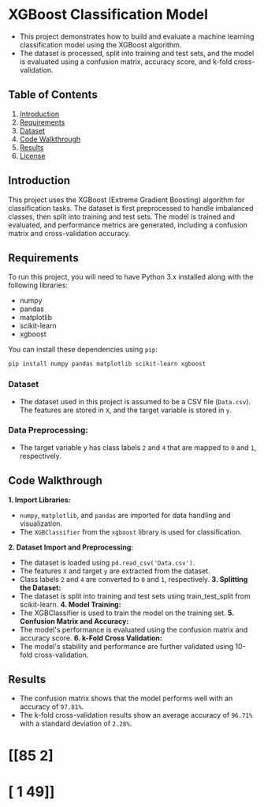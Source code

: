 # XGBoost Classification Model

- This project demonstrates how to build and evaluate a machine learning classification model using the XGBoost algorithm.
- The dataset is processed, split into training and test sets, and the model is evaluated using a confusion matrix, accuracy score, and k-fold cross-validation.

## Table of Contents

1. [Introduction](#introduction)
2. [Requirements](#requirements)
3. [Dataset](#dataset)
4. [Code Walkthrough](#code-walkthrough)
5. [Results](#results)
6. [License](#license)

## Introduction

This project uses the XGBoost (Extreme Gradient Boosting) algorithm for classification tasks. The dataset is first preprocessed to handle imbalanced classes, then split into training and test sets. The model is trained and evaluated, and performance metrics are generated, including a confusion matrix and cross-validation accuracy.

## Requirements

To run this project, you will need to have Python 3.x installed along with the following libraries:

- numpy
- pandas
- matplotlib
- scikit-learn
- xgboost

You can install these dependencies using `pip`:

```bash
pip install numpy pandas matplotlib scikit-learn xgboost
```
### Dataset
- The dataset used in this project is assumed to be a CSV file (`Data.csv`). The features are stored in `X`, and the target variable is stored in `y`.

### Data Preprocessing:
- The target variable y has class labels `2` and `4` that are mapped to `0` and `1`, respectively.
## Code Walkthrough
**1. Import Libraries:**
- `numpy`, `matplotlib`, and `pandas` are imported for data handling and visualization.
- The `XGBClassifier` from the `xgboost` library is used for classification.
  
**2. Dataset Import and Preprocessing:**
- The dataset is loaded using `pd.read_csv('Data.csv')`.
- The features `X` and target `y` are extracted from the dataset.
- Class labels `2` and `4` are converted to `0` and `1`, respectively.
**3. Splitting the Dataset:**
- The dataset is split into training and test sets using train_test_split from scikit-learn.
**4. Model Training:**
- The XGBClassifier is used to train the model on the training set.
**5. Confusion Matrix and Accuracy:**
- The model's performance is evaluated using the confusion matrix and accuracy score.
**6. k-Fold Cross Validation:**
- The model's stability and performance are further validated using 10-fold cross-validation.
## Results
- The confusion matrix shows that the model performs well with an accuracy of `97.81%`.
- The k-fold cross-validation results show an average accuracy of `96.71%` with a standard deviation of `2.28%`.
#  [[85  2]
#  [ 1 49]]

